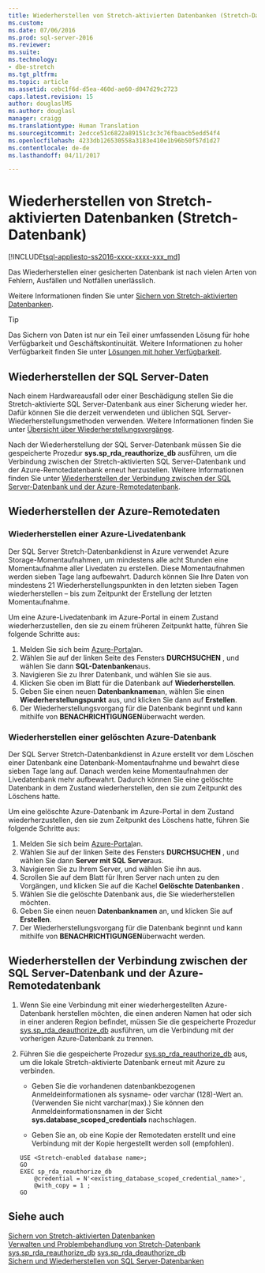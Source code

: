 ```yaml
---
title: Wiederherstellen von Stretch-aktivierten Datenbanken (Stretch-Datenbank) | Microsoft-Dokumentation
ms.custom: 
ms.date: 07/06/2016
ms.prod: sql-server-2016
ms.reviewer: 
ms.suite: 
ms.technology:
- dbe-stretch
ms.tgt_pltfrm: 
ms.topic: article
ms.assetid: cebc1f6d-d5ea-460d-ae60-d047d29c2723
caps.latest.revision: 15
author: douglaslMS
ms.author: douglasl
manager: craigg
ms.translationtype: Human Translation
ms.sourcegitcommit: 2edcce51c6822a89151c3c3c76fbaacb5edd54f4
ms.openlocfilehash: 4233db126530558a3183e410e1b96b50f57d1d27
ms.contentlocale: de-de
ms.lasthandoff: 04/11/2017

---
```

# <a name="restore-stretch-enabled-databases-stretch-database"></a>Wiederherstellen von Stretch-aktivierten Datenbanken (Stretch-Datenbank)
[!INCLUDE[tsql-appliesto-ss2016-xxxx-xxxx-xxx_md](../../includes/tsql-appliesto-ss2016-xxxx-xxxx-xxx-md.md)]

  Das Wiederherstellen einer gesicherten Datenbank ist nach vielen Arten von Fehlern, Ausfällen und Notfällen unerlässlich.
  
  Weitere Informationen finden Sie unter [Sichern von Stretch-aktivierten Datenbanken](../../sql-server/stretch-database/backup-stretch-enabled-databases-stretch-database.md).

> [!TIP]
> Das Sichern von Daten ist nur ein Teil einer umfassenden Lösung für hohe Verfügbarkeit und Geschäftskontinuität. Weitere Informationen zu hoher Verfügbarkeit finden Sie unter [Lösungen mit hoher Verfügbarkeit](../../sql-server/failover-clusters/high-availability-solutions-sql-server.md).

## <a name="restore-your-sql-server-data"></a>Wiederherstellen der SQL Server-Daten
Nach einem Hardwareausfall oder einer Beschädigung stellen Sie die Stretch-aktivierte SQL Server-Datenbank aus einer Sicherung wieder her. Dafür können Sie die derzeit verwendeten und üblichen SQL Server-Wiederherstellungsmethoden verwenden. Weitere Informationen finden Sie unter [Übersicht über Wiederherstellungsvorgänge](../../relational-databases/backup-restore/restore-and-recovery-overview-sql-server.md).

Nach der Wiederherstellung der SQL Server-Datenbank müssen Sie die gespeicherte Prozedur **sys.sp_rda_reauthorize_db** ausführen, um die Verbindung zwischen der Stretch-aktivierten SQL Server-Datenbank und der Azure-Remotedatenbank erneut herzustellen. Weitere Informationen finden Sie unter [Wiederherstellen der Verbindung zwischen der SQL Server-Datenbank und der Azure-Remotedatenbank](#reconnect).

## <a name="restore-your-remote-azure-data"></a>Wiederherstellen der Azure-Remotedaten

### <a name="recover-a-live-azure-database"></a>Wiederherstellen einer Azure-Livedatenbank
Der SQL Server Stretch-Datenbankdienst in Azure verwendet Azure Storage-Momentaufnahmen, um mindestens alle acht Stunden eine Momentaufnahme aller Livedaten zu erstellen. Diese Momentaufnahmen werden sieben Tage lang aufbewahrt. Dadurch können Sie Ihre Daten von mindestens 21 Wiederherstellungspunkten in den letzten sieben Tagen wiederherstellen – bis zum Zeitpunkt der Erstellung der letzten Momentaufnahme.

Um eine Azure-Livedatenbank im Azure-Portal in einem Zustand wiederherzustellen, den sie zu einem früheren Zeitpunkt hatte, führen Sie folgende Schritte aus:

1. Melden Sie sich beim [Azure-Portal][]an.
2. Wählen Sie auf der linken Seite des Fensters **DURCHSUCHEN** , und wählen Sie dann **SQL-Datenbanken**aus.
3. Navigieren Sie zu Ihrer Datenbank, und wählen Sie sie aus.
4. Klicken Sie oben im Blatt für die Datenbank auf **Wiederherstellen**.
5. Geben Sie einen neuen **Datenbanknamen**an, wählen Sie einen **Wiederherstellungspunkt** aus, und klicken Sie dann auf **Erstellen**.
6. Der Wiederherstellungsvorgang für die Datenbank beginnt und kann mithilfe von **BENACHRICHTIGUNGEN**überwacht werden.

### <a name="recover-a-deleted-azure-database"></a>Wiederherstellen einer gelöschten Azure-Datenbank
Der SQL Server Stretch-Datenbankdienst in Azure erstellt vor dem Löschen einer Datenbank eine Datenbank-Momentaufnahme und bewahrt diese sieben Tage lang auf. Danach werden keine Momentaufnahmen der Livedatenbank mehr aufbewahrt. Dadurch können Sie eine gelöschte Datenbank in dem Zustand wiederherstellen, den sie zum Zeitpunkt des Löschens hatte.

Um eine gelöschte Azure-Datenbank im Azure-Portal in dem Zustand wiederherzustellen, den sie zum Zeitpunkt des Löschens hatte, führen Sie folgende Schritte aus:

1. Melden Sie sich beim [Azure-Portal][]an.
2. Wählen Sie auf der linken Seite des Fensters **DURCHSUCHEN** , und wählen Sie dann **Server mit SQL Server**aus.
3. Navigieren Sie zu Ihrem Server, und wählen Sie ihn aus.
4. Scrollen Sie auf dem Blatt für Ihren Server nach unten zu den Vorgängen, und klicken Sie auf die Kachel **Gelöschte Datenbanken** .
5. Wählen Sie die gelöschte Datenbank aus, die Sie wiederherstellen möchten.
5. Geben Sie einen neuen **Datenbanknamen** an, und klicken Sie auf **Erstellen**.
6. Der Wiederherstellungsvorgang für die Datenbank beginnt und kann mithilfe von **BENACHRICHTIGUNGEN**überwacht werden.

## <a name="reconnect"></a>Wiederherstellen der Verbindung zwischen der SQL Server-Datenbank und der Azure-Remotedatenbank

1.  Wenn Sie eine Verbindung mit einer wiederhergestellten Azure-Datenbank herstellen möchten, die einen anderen Namen hat oder sich in einer anderen Region befindet, müssen Sie die gespeicherte Prozedur [sys.sp_rda_deauthorize_db](../../relational-databases/system-stored-procedures/sys-sp-rda-deauthorize-db-transact-sql.md) ausführen, um die Verbindung mit der vorherigen Azure-Datenbank zu trennen.  
  
2.  Führen Sie die gespeicherte Prozedur [sys.sp_rda_reauthorize_db](../../relational-databases/system-stored-procedures/sys-sp-rda-reauthorize-db-transact-sql.md) aus, um die lokale Stretch-aktivierte Datenbank erneut mit Azure zu verbinden.  
  
    -   Geben Sie die vorhandenen datenbankbezogenen Anmeldeinformationen als sysname- oder varchar (128)-Wert an. (Verwenden Sie nicht varchar(max).) Sie können den Anmeldeinformationsnamen in der Sicht **sys.database_scoped_credentials** nachschlagen.  
  
    -   Geben Sie an, ob eine Kopie der Remotedaten erstellt und eine Verbindung mit der Kopie hergestellt werden soll (empfohlen).  
  
    ```tsql  
    USE <Stretch-enabled database name>;
    GO
    EXEC sp_rda_reauthorize_db
        @credential = N'<existing_database_scoped_credential_name>',
        @with_copy = 1 ;  
    GO  
    ```  
    
  ## <a name="see-also"></a>Siehe auch  
 [Sichern von Stretch-aktivierten Datenbanken](../../sql-server/stretch-database/backup-stretch-enabled-databases-stretch-database.md)  
 [Verwalten und Problembehandlung von Stretch-Datenbank](../../sql-server/stretch-database/manage-and-troubleshoot-stretch-database.md)   
 [sys.sp_rda_reauthorize_db](../../relational-databases/system-stored-procedures/sys-sp-rda-reauthorize-db-transact-sql.md) 
 [sys.sp_rda_deauthorize_db](../../relational-databases/system-stored-procedures/sys-sp-rda-deauthorize-db-transact-sql.md)  
 [Sichern und Wiederherstellen von SQL Server-Datenbanken](../../relational-databases/backup-restore/back-up-and-restore-of-sql-server-databases.md)  
 
 [Azure-Portal]: https://portal.azure.com/
 

